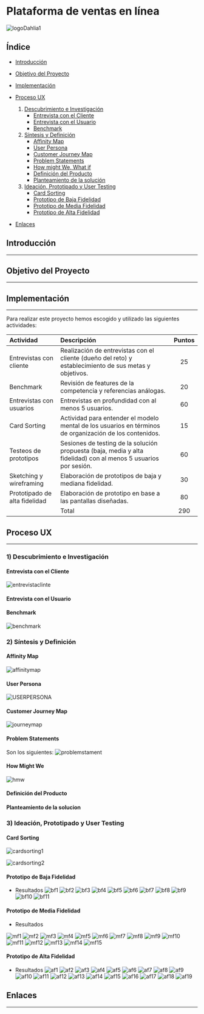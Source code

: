 # Plataforma de ventas en línea

![logoDahlia1](img/logoDahlia1.jpg)

## Índice

- [Introducción](#introducción)
- [Objetivo del Proyecto](#objetivo-del-proyecto)
- [Implementación](#implementación)
- [Proceso UX](#proceso-UX)
     1) [Descubrimiento e Investigación](#Descubrimiento-e-investigación)
        - [Entrevista con el Cliente](#entrevista-con-el-cliente)
        - [Entrevista con el Usuario](#entrevista-con-el-Usuario)
        - [Benchmark](#benchmark)
     2) [Síntesis y Definición](#Síntesis-y-Definición)
        - [Affinity Map](#affinity-map)
        - [User Persona](#user-persona)
        - [Customer Journey Map](#customer-journey-map)
        - [Problem Statements](#problem-statements)
        - [How might We, What if](#how-might-we,-what-if)
         - [Definición del Producto](#definición-del-producto)
        - [Planteamiento de la solución](#planteamiento-de-la-solucion)
     3) [Ideación, Prototipado y User Testing](#ideación,-prototipado-y-user-testing)
        - [Card Sorting](#card-sorting)
        - [Prototipo de Baja Fidelidad](#prototipo-de-baja-fidelidad)
        - [Prototipo de Media Fidelidad](#prototipo-de-media-fidelidad)
        - [Prototipo de Alta Fidelidad](#prototipo-de-alta-fidelidad)

- [Enlaces](#enlaces)
    

## Introducción
---

## Objetivo del Proyecto
---

## Implementación
---
 Para realizar este proyecto hemos escogido y utilizado las siguientes actividades:

|Actividad|Descripción|Puntos|
|:----|:---|:---:|
|Entrevistas con cliente|Realización de entrevistas con el cliente (dueño del reto) y establecimiento de sus metas y objetivos.|25|
|Benchmark| Revisión de features de la competencia y referencias análogas. | 20 |
|Entrevistas con usuarios| Entrevistas en profundidad con al menos 5 usuarios. | 60 | 
|Card Sorting| Actividad para entender el modelo mental de los usuarios en términos de organización de los contenidos. | 15 |
|Testeos de prototipos| Sesiones de testing de la solución propuesta (baja, media y alta fidelidad) con al menos 5 usuarios por sesión. | 60 |
|Sketching y wireframing| Elaboración de prototipos de baja y mediana fidelidad. | 30 |
|Prototipado de alta fidelidad| Elaboración de prototipo en base a las pantallas diseñadas. | 80 |
|| Total | 290  |

## Proceso UX
---

### 1) Descubrimiento e Investigación

#### Entrevista con el Cliente
![entrevistaclinte](img/entrevistacliente.jpeg)

#### Entrevista con el Usuario

#### Benchmark
![benchmark](img/benchmark.jpg)
### 2) Síntesis y Definición
#### Affinity Map
![affinitymap](img/affinitymap.jpg)
#### User Persona
![USERPERSONA](img/userpersona.png)
#### Customer Journey Map
![journeymap](img/journeymap.jpg)
#### Problem Statements
Son los siguientes:
![problemstament](img/problemstament.jpg)
#### How Might We
![hmw](img/hmw.jpg)
#### Definición del Producto
#### Planteamiento de la solucion


### 3) Ideación, Prototipado y User Testing

#### Card Sorting

![cardsorting1](img/cardsorting1.png)

![cardsorting2](img/cardsorting2.png)
#### Prototipo de Baja Fidelidad

+ Resultados
![bf1](img/bf1.jpg) 
![bf2](img/bf2.jpg)
![bf3](img/bf11.jpg)
![bf4](img/bf3.jpg)
![bf5](img/bf4.jpg)
![bf6](img/bf5.jpg)
![bf7](img/bf6.jpg)
![bf8](img/bf7.jpg)
![bf9](img/bf8.jpg)
![bf10](img/bf9.jpg)
![bf11](img/bf10.jpg)

#### Prototipo de Media Fidelidad
+ Resultados

![mf1](img/mf1.png)
![mf2](img/mf2.png)
![mf3](img/mf3.png)
![mf4](img/mf4.png)
![mf5](img/mf5.png)
![mf6](img/mf6.png)
![mf7](img/mf7.png)
![mf8](img/mf8.png)
![mf9](img/mf9.png)
![mf10](img/mf10.png)
![mf11](img/mf11.png)
![mf12](img/mf12.png)
![mf13](img/mf13.png)
![mf14](img/mf14.png)
![mf15](img/mf15.png)
#### Prototipo de Alta Fidelidad
+ Resultados
![af1](img/af1.png)
![af2](img/af2.png)
![af3](img/af3.png)
![af4](img/af4.png)
![af5](img/af5.png)
![af6](img/af6.png)
![af7](img/af7.png)
![af8](img/af8.png)
![af9](img/af9.png)
![af10](img/af10.png)
![af11](img/af11.png)
![af12](img/af12.png)
![af13](img/af13.png)
![af14](img/af14.png)
![af15](img/af15.png)
![af16](img/af16.png)
![af17](img/af17.png)
![af18](img/af18.png)
![af19](img/af19.png)

## Enlaces
---